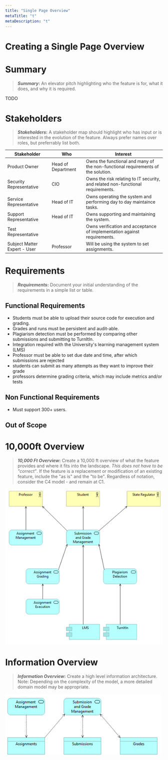 ```yaml
---
title: "Single Page Overview"
metaTitle: "t"
metaDescription: "t"
---
```


# Creating a Single Page Overview

# Summary

> **_Summary_:** An elevator pitch highlighting who the feature is for, what it does, and why it is required. 

TODO

# Stakeholders

> **_Stakeholders_:** A stakeholder map should highlight who has input or is interested in the evolution of the feature. Always prefer names over roles, but preferrably list both.

| Stakeholder   | Who  | Interest |
| ------------- | ---- | -------- |
| Product Owner | Head of Department | Owns the functional and many of the non-functional requirements of the solution. |
| Security Representative | CIO | Owns the risk relating to IT security, and related non-functional requirements. |
| Service Representative | Head of IT | Owns operating the system and performing day to day maintaince tasks. |
| Support Representative | Head of IT | Owns supporting and maintaining the system. |
| Test Representative | | Owns verification and acceptance of implementation against requirements. |
| Subject Matter Expert - User | Professor | Will be using the system to set assignments. |

# Requirements

> **_Requirements_:** Document your initial understanding of the requirements in a simple list or table.

## Functional Requirements 
* Students must be able to upload their source code for execution and grading.
* Grades and runs must be persistent and audit-able.
* Plagiarism detection must be performed by comparing other submissions and submitting to TurnItIn.
* Integration required with the University's learning management system (LMS)
* Professor must be able to set due date and time, after which submissions are rejected
* students can submit as many attempts as they want to improve their grade
* professors determine grading criteria, which may include metrics and/or tests

## Non Functional Requirements
* Must support 300+ users.

## Out of Scope
# 10,000ft Overview

> **_10,000 Ft Overview_:** Create a 10,000 ft overview of what the feature provides and where it fits into the landscape. _This does not have to be "correct"_.  If the feature is a replacement or modification of an existing feature, include the "as is" and the "to be".  Regardless of notation, consider the C4 model - and remain at C1.

<img src="../images/10ftoverview.png" />

# Information Overview

> **_Information Overview_:** Create a high level information architecture.  Note: Depending on the complexity of the model, a more detailed domain model may be appropriate.

<img src="../images/informationftoverview.png" />
